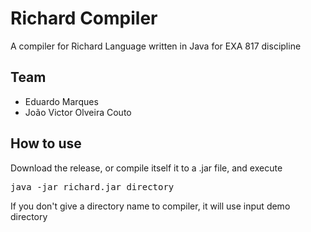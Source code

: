 # Richard Compiler

A compiler for Richard Language written in Java for EXA 817 discipline

## Team

* Eduardo Marques
* João Victor Olveira Couto

## How to use

Download the release, or compile itself it to a .jar file, and execute
<pre>java -jar richard.jar directory</pre>
If you don't give a directory name to compiler, it will use input demo directory
